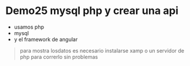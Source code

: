 # Demo25 mysql php y crear una api 

- usamos php
- mysql
- y el framework de angular
> para mostra losdatos es necesario instalarse xamp o un servidor de php para correrlo sin problemas 
